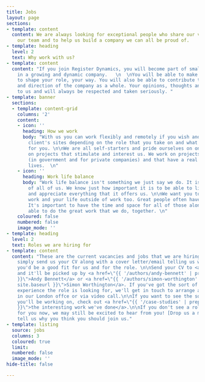```yaml
---
title: Jobs
layout: page
sections:
- template: content
  content: We are always looking for exceptional people who share our values, to join
    our team and to help us build a company we can all be proud of.
- template: heading
  level: 2
  text: Why work with us?
- template: content
  content: "If you join Register Dynamics, you will become part of small team of specialists
    in a growing and dynamic company.   \n  \nYou will be able to make your mark and
    to shape your role, your way. You will also be able to contribute to the growth
    and direction of the company as a whole. Your opinions, thoughts and ideas matter
    to us and will always be respected and taken seriously. "
- template: banner
  sections:
  - template: content-grid
    columns: '2'
    content:
    - icon: ''
      heading: How we work
      body: "With us you can work flexibly and remotely if you wish and/or at our
        client's sites depending on the role that you take on and what works best
        for you. \n\nWe are all self-starters and pride ourselves on only working
        on projects that stimulate and interest us. We work on projects that matter
        (in government and for private companies) and that have a real impact on people's
        lives.  \n"
    - icon: ''
      heading: Work life balance
      body: "Work life balance isn't something we just say we do. It is at the heart
        of all of us. We know just how important it is to be able to live your life
        and appreciate everything that it offers us. \n\nWe want you to enjoy your
        work and your life outside of work too. Great people often have many interests.
        It's important to have the time and space for all of those alongside being
        able to do the great work that we do, together. \n"
    coloured: false
    numbered: false
    image_mode: ''
- template: heading
  level: 2
  text: Roles we are hiring for
- template: content
  content: "These are the current vacancies and jobs that we are hiring for. To apply
    simply send us your CV along with a cover letter/email telling us why you think
    you'd be a good fit for us and for the role. \n\nSend your CV to <a href=\"mailto:hello@register-dynamics.co.uk\">hello@register-dynamics.co.uk</a>
    and it'll be picked up by <a href=\"{{ '/authors/andy-bennett' | prepend: site.baseurl
    }}\">Andy Bennett</a> or <a href=\"{{ '/authors/simon-worthington' | prepend:
    site.baseurl }}\">Simon Worthington</a>. If you've got the sort of skills and
    experience the role is looking for, we'll get in touch to arrange an interview
    in our London offce or via video call.\n\nIf you want to see the sort of projects
    you'll be working on, check out <a href=\"{{ '/case-studies' | prepend: site.baseurl
    }}\">the interesting work we've done</a>.\n\nIf you don't see a role that's right
    for you now, we may still be excited to hear from you! [Drop us a message]() and
    tell us why you think you should join us."
- template: listing
  source: jobs
  columns: 3
  coloured: true
  limit: 
  numbered: false
  image_mode: ''
hide-title: false

---
```

